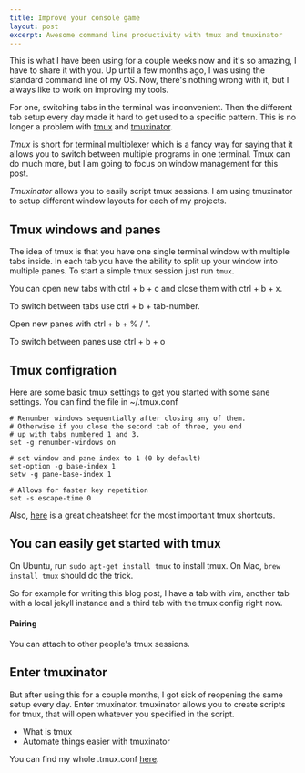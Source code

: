 ```yaml
---
title: Improve your console game
layout: post
excerpt: Awesome command line productivity with tmux and tmuxinator
---
```


This is what I have been using for a couple weeks now and it's so amazing, I have to share it with you.
Up until a few months ago, I was using the standard command line of my OS. Now, there's nothing wrong with it, but I always like to work on improving my tools.

For one, switching tabs in the terminal was inconvenient. Then the different tab setup every day made it hard to get used to a specific pattern.
This is no longer a problem with [tmux](http://en.wikipedia.org/wiki/Tmux) and [tmuxinator](https://github.com/tmuxinator/tmuxinator).

*Tmux* is short for terminal multiplexer which is a fancy way for saying that it allows you to switch between multiple programs in one terminal. Tmux can do much more, but I am going to focus on window management for this post.

*Tmuxinator* allows you to easily script tmux sessions. I am using tmuxinator to setup different window layouts for each of my projects.


## Tmux windows and panes

The idea of tmux is that you have one single terminal window with multiple tabs inside. In each tab you have the ability to split up your window into multiple panes.
To start a simple tmux session just run `tmux`.

You can open new tabs with <span class="key">ctrl</span> + <span class="key">b</span> + <span class="key">c</span> and close them with <span class="key">ctrl</span> + <span class="key">b</span> + <span class="key">x</span>.

To switch between tabs use <span class="key">ctrl</span> +  <span class="key">b</span> + <span class="key">tab-number</span>.

Open new panes with <span class="key">ctrl</span> +  <span class="key">b</span> + <span class="key">%</span> / <span class="key">"</span>.

To switch between panes use <span class="key">ctrl</span> + <span class="key">b</span> + <span class="key">o</span>

## Tmux configration
Here are some basic tmux settings to get you started with some sane settings.
You can find the file in ~/.tmux.conf

    # Renumber windows sequentially after closing any of them.
    # Otherwise if you close the second tab of three, you end
    # up with tabs numbered 1 and 3.
    set -g renumber-windows on

    # set window and pane index to 1 (0 by default)
    set-option -g base-index 1
    setw -g pane-base-index 1

    # Allows for faster key repetition
    set -s escape-time 0

Also, [here](https://gist.github.com/MohamedAlaa/2961058) is a great cheatsheet for the most important tmux shortcuts.

## You can easily get started with tmux

On Ubuntu, run `sudo apt-get install tmux` to install tmux.
On Mac, `brew install tmux` should do the trick.




So for example for writing this blog post, I have a tab with vim, another tab with a local jekyll instance and a third tab with the tmux config right now.


#### Pairing
You can attach to other people's tmux sessions.

## Enter tmuxinator
But after using this for a couple months, I got sick of reopening the same setup every day.
Enter tmuxinator. tmuxinator allows you to create scripts for tmux, that will open whatever you specified in the script.


 * What is tmux
 * Automate things easier with tmuxinator

You can find my whole .tmux.conf [here](https://github.com/phansch/dotfiles/blob/master/tmux.conf).
